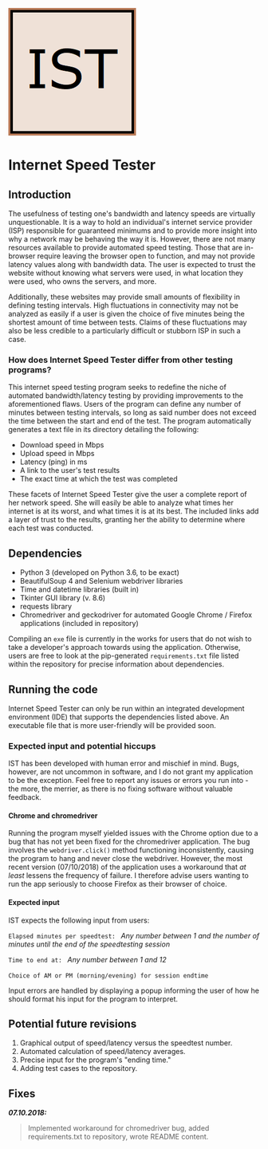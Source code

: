 ![InternetSpeedTester](internetspeedtester.png)
# Internet Speed Tester

## Introduction
The usefulness of testing one's bandwidth and latency speeds are virtually unquestionable. It is a way to hold an individual's internet service provider (ISP) responsible for guaranteed minimums and to provide more insight into why a network may be behaving the way it is. However, there are not many resources available to provide automated speed testing. Those that are in-browser require leaving the browser open to function, and may not provide latency values along with bandwidth data. The user is expected to trust the website without knowing what servers were used, in what location they were used, who owns the servers, and more.

Additionally, these websites may provide small amounts of flexibility in defining testing intervals. High fluctuations in connectivity may not be analyzed as easily if a user is given the choice of five minutes being the shortest amount of time between tests. Claims of these fluctuations may also be less credible to a particularly difficult or stubborn ISP in such a case.

### How does Internet Speed Tester differ from other testing programs?
This internet speed testing program seeks to redefine the niche of automated bandwidth/latency testing by providing improvements to the aforementioned flaws. Users of the program can define any number of minutes between testing intervals, so long as said number does not exceed the time between the start and end of the test. The program automatically generates a text file in its directory detailing the following:

* Download speed in Mbps
* Upload speed in Mbps
* Latency (ping) in ms
* A link to the user's test results
* The exact time at which the test was completed

These facets of Internet Speed Tester give the user a complete report of her network speed. She will easily be able to analyze what times her internet is at its worst, and what times it is at its best. The included links add a layer of trust to the results, granting her the ability to determine where each test was conducted.

## Dependencies
* Python 3 (developed on Python 3.6, to be exact)
* BeautifulSoup 4 and Selenium webdriver libraries
* Time and datetime libraries (built in)
* Tkinter GUI library (v. 8.6)
* requests library
* Chromedriver and geckodriver for automated Google Chrome / Firefox applications (included in repository)

Compiling an `exe` file is currently in the works for users that do not wish to take a developer's approach towards using the application. Otherwise, users are free to look at the pip-generated `requirements.txt` file listed within the repository for precise information about dependencies.

## Running the code
Internet Speed Tester can only be run within an integrated development environment (IDE) that supports the dependencies listed above. An executable file that is more user-friendly will be provided soon.

### Expected input and potential hiccups
IST has been developed with human error and mischief in mind. Bugs, however, are not uncommon in software, and I do not grant my application to be the exception. Feel free to report any issues or errors you run into - the more, the merrier, as there is no fixing software without valuable feedback.
#### Chrome and chromedriver
Running the program myself yielded issues with the Chrome option due to a bug that has not yet been fixed for the chromedriver application. The bug involves the `webdriver.click()` method functioning inconsistently, causing the program to hang and never close the webdriver. However, the most recent version (07/10/2018) of the application uses a workaround that _at least_ lessens the frequency of failure. I therefore advise users wanting to run the app seriously to choose Firefox as their browser of choice.
#### Expected input
IST expects the following input from users:

`Elapsed minutes per speedtest: ` _Any number between 1 and the number of minutes until the end of the speedtesting session_

`Time to end at: ` _Any number between 1 and 12_

`Choice of AM or PM (morning/evening) for session endtime`

Input errors are handled by displaying a popup informing the user of how he should format his input for the program to interpret.

## Potential future revisions
1. Graphical output of speed/latency versus the speedtest number.
2. Automated calculation of speed/latency averages.
3. Precise input for the program's "ending time."
4. Adding test cases to the repository.

## Fixes
_**07.10.2018:**_
> Implemented workaround for chromedriver bug, added requirements.txt to repository, wrote README content.
